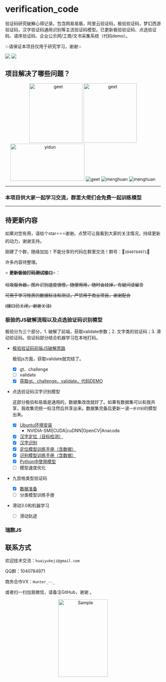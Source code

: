 # verification_code
验证码研究破解心得记录。包含网易易盾，阿里云验证码，极验验证码，梦幻西游验证码，汉字验证码通用识别等主流验证码模型。已更新极验验证码、点选验证码、语序验证码、企业公示网/工商/文书采集系统（代码demo）。



:boom:请保证本项目仅用于研究学习，谢谢:boom:



![](https://img.shields.io/badge/Python-%3E%3D3.6-orange?style=social) ![](https://img.shields.io/github/license/huaiyukeji/verification_code) 



## 项目解决了哪些问题？

<p align="center">
	<img src="./media/e697bc6aa912eeb2610998833f209242.jpg" alt="geet" width="172" height="192">
	<img src="./media/geet_demo.jpg" alt="geet" width="172" height="192">
	<img src="./media/yidun_demo.jpg" alt="yidun" width="240" height="120">
	<img src="./media/0b7bbb3595309f7f9123704ef354a52d旅_u65c5.jpg" alt="geet">
	<img src="./media/1590951689.png" alt="menghuan" >
	<img src="./media/阿_1cde28c6abce11eab97c0242ac110002.jpg" alt="menghuan">
</p>



---

### 本项目供大家一起学习交流，群里大佬们会免费一起训练模型

---



## 待更新内容

如果对您有用，请给个star:star::star::star:谢谢。点赞可让我看到大家的关注情况，持续更新的动力，谢谢支持。

刚建了个群，随缘加加！不能分享的代码在群里交流！群号：:rocket:`1040784971`:rocket:

许多内容待整理。

:star: **~~更新极验打码测试接口~~**:star:：

~~垃圾服务器，图片识别速度很慢，随便用用，随时会挂掉，有疑问请留言~~

~~可用于学习性质的数据标注和测试，严禁用于商业项目，谢谢配合~~

~~(接口已关闭，谢谢关注)~~

### 极验的JS破解流程以及点选验证码识别模型

极验分为三个部分，1. 破解了前端，获取validate参数；2. 文字类的验证码；3. 滑动验证码。验证码部分结合机器学习在本地打码。

- [极验验证码前端JS破解思路](./doc/jiyan_gt_challenge.md)

	极验js方面，获取validate就完结了。

  - [x] gt、challenge
  - [ ] validate
  - [x] [获取gt、challenge、validate，代码DEMO](./doc/jiyan_gt_challenge_demo.ipynb)
  
- 点选验证码汉字识别模型

  这部分极验和易盾是通用的，数据集改改就好了。如果有数据集可以和我共享，我收集完统一标注然后共享出来。数据集完备后更新一波`一步识别`的模型出来。

  - [x] [Ubuntu环境安装](./doc/Ubuntu18.04%20install%20darknet%20yolo-v3%7Ccuda%7Ccudnn%7Copencv%7Canaconda.md)
  	- NVIDIA-SMI|CUDA|cuDNN|OpenCV|Anacoda
  - [x] [汉字定位（目标检测）](./hanzi_detection/README.md)
  - [x] [汉字识别](./hanzi_detection/readme_classify.md)
  - [x] [定位模型训练手册（含数据）](./doc/detector_train_handbook.md)
  - [x] [识别模型训练手册（含数据）](./doc/classifier_train_handbook.md)
  - [x] [Python中使用模型](./doc/在Python中使用模型.ipynb)
  - [ ] 模型速度优化
  
- 九宫格类型验证码

  - [x] [数据准备](./doc/九宫格图片验证码训练集.md)
  - [ ] 分类模型训练手册

- 滑动3.0和机器学习

  - [ ] 滑动轨迹

### 瑞数JS




## 联系方式
欢迎技术交流：`huaiyukeji@gmail.com`

QQ群：1040784971

商务合作VX：`Hunter_--_`

或者扫一扫加我微信，请备注GitHub，谢谢 。
<p align="center">
	<img src="./IMG_1766.JPG" alt="Sample"  width="160" height="250">
</p>

